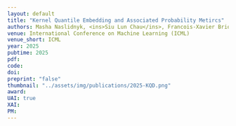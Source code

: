 ```yaml
---
layout: default
title: "Kernel Quantile Embedding and Associated Probability Metircs"
authors: Masha Naslidnyk, <ins>Siu Lun Chau</ins>, Francois-Xavier Briol, Krikamol Muandet
venue: International Conference on Machine Learning (ICML)
venue_short: ICML
year: 2025
pubtime: 2025
pdf: 
code: 
doi:
preprint: "false"
thumbnail: "../assets/img/publications/2025-KQD.png" 
award: 
UAI: true
XAI: 
PM:
---
```

